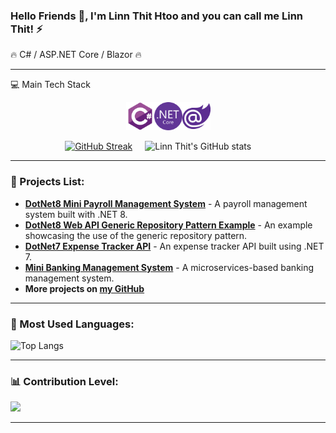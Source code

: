 ### Hello Friends 🤟, I'm Linn Thit Htoo and you can call me Linn Thit! ⚡

🔥 C# / ASP.NET Core / Blazor 🔥

<hr />

💻 Main Tech Stack

<div style="display:flex; justify-content: center;">
    <img src="https://github.com/devicons/devicon/blob/master/icons/csharp/csharp-original.svg" width="45"/>
    <img src="https://github.com/devicons/devicon/blob/master/icons/dotnetcore/dotnetcore-original.svg" width="45"/>
    <img src="https://github.com/devicons/devicon/blob/master/icons/blazor/blazor-original.svg" width="45"/>
</div>

<br />

<div style="display: flex; justify-content: center; align-items: center; max-width: 1000px; margin: 0 auto; gap: 20px;">
    <a href="https://git.io/streak-stats">
        <img src="https://streak-stats.demolab.com/?user=Linn-Thit-Htoo&theme=dark" alt="GitHub Streak" style="width: 42%" />
    </a>
    <img src="https://github-readme-stats.vercel.app/api?username=Linn-Thit-Htoo&show_icons=true&theme=radical" style="width: 40%" alt="Linn Thit's GitHub stats" />
</div>

<hr />

### 🚀 Projects List:
- **[DotNet8 Mini Payroll Management System](https://github.com/Linn-Thit-Htoo/mini-payroll-management-system)** - A payroll management system built with .NET 8.
- **[DotNet8 Web API Generic Repository Pattern Example](https://github.com/Linn-Thit-Htoo/webapi-generic-repository-pattern-example)** - An example showcasing the use of the generic repository pattern.
- **[DotNet7 Expense Tracker API](https://github.com/Linn-Thit-Htoo/expense-tracker-api)** - An expense tracker API built using .NET 7.
- **[Mini Banking Management System](https://github.com/Linn-Thit-Htoo/banking-management-system)** - A microservices-based banking management system.
- **More projects on [my GitHub](https://github.com/Linn-Thit-Htoo?tab=repositories)**

<hr />

### 🌟 Most Used Languages:
![Top Langs](https://github-readme-stats.vercel.app/api/top-langs/?username=Linn-Thit-Htoo&layout=compact&theme=radical)

<hr />

### 📊 Contribution Level:
<a href="https://github.com/Linn-Thit-Htoo">
    <img src="https://github-profile-summary-cards.vercel.app/api/cards/profile-details?username=Linn-Thit-Htoo&theme=radical" />
</a>

<hr />
